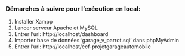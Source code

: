 ### Démarches à suivre pour l’exécution en local:

1. Installer Xampp
2. Lancer serveur Apache et MySQL
3. Entrer l’url: http://localhost/dashboard
4. Importer base de données ‘garage_v_parrot.sql’ dans phpMyAdmin
5. Entrer l’url: http://localhost/ecf-projetgarageautomobile


